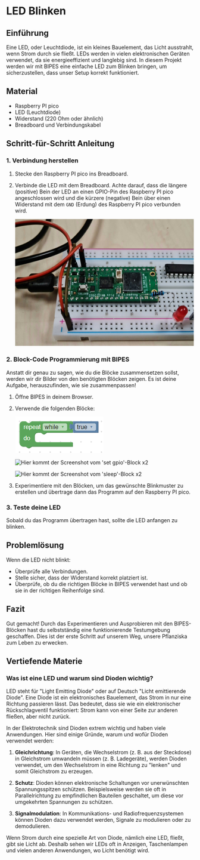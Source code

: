# LED Blinken

## Einführung

Eine LED, oder Leuchtdiode, ist ein kleines Bauelement, das Licht ausstrahlt, wenn Strom durch sie fließt. LEDs werden in vielen elektronischen Geräten verwendet, da sie energieeffizient und langlebig sind. In diesem Projekt werden wir mit BIPES eine einfache LED zum Blinken bringen, um sicherzustellen, dass unser Setup korrekt funktioniert.

## Material

- Raspberry PI pico
- LED (Leuchtdiode)
- Widerstand (220 Ohm oder ähnlich)
- Breadboard und Verbindungskabel

## Schritt-für-Schritt Anleitung

### 1. Verbindung herstellen

1. Stecke den Raspberry PI pico ins Breadboard.
2. Verbinde die LED mit dem Breadboard. Achte darauf, dass die längere (positive) Bein der LED an einen GPIO-Pin des Raspberry PI pico angeschlossen wird und die kürzere (negative) Bein über einen Widerstand mit dem `GND` (Erdung) des Raspberry PI pico verbunden wird.

    ![fritzing](./pics/fritzing.jpg)

### 2. Block-Code Programmierung mit BIPES

Anstatt dir genau zu sagen, wie du die Blöcke zusammensetzen sollst, werden wir dir Bilder von den benötigten Blöcken zeigen. Es ist deine Aufgabe, herauszufinden, wie sie zusammenpassen!

1. Öffne BIPES in deinem Browser.
2. Verwende die folgenden Blöcke:

   ![forever block](./pics/forever_loop.png)

   ![Hier kommt der Screenshot vom 'set gpio'-Block](URL-zum-set-gpio-Block) x2

   ![Hier kommt der Screenshot vom 'sleep'-Block](URL-zum-sleep-Block) x2

3. Experimentiere mit den Blöcken, um das gewünschte Blinkmuster zu erstellen und übertrage dann das Programm auf den Raspberry PI pico.

### 3. Teste deine LED

Sobald du das Programm übertragen hast, sollte die LED anfangen zu blinken.

## Problemlösung

Wenn die LED nicht blinkt:

- Überprüfe alle Verbindungen.
- Stelle sicher, dass der Widerstand korrekt platziert ist.
- Überprüfe, ob du die richtigen Blöcke in BIPES verwendet hast und ob sie in der richtigen Reihenfolge sind.

## Fazit

Gut gemacht! Durch das Experimentieren und Ausprobieren mit den BIPES-Blöcken hast du selbstständig eine funktionierende Testumgebung geschaffen. Dies ist der erste Schritt auf unserem Weg, unsere Pflanziska zum Leben zu erwecken.

## Vertiefende Materie

### Was ist eine LED und warum sind Dioden wichtig?

LED steht für "Light Emitting Diode" oder auf Deutsch "Licht emittierende Diode". Eine Diode ist ein elektronisches Bauelement, das Strom in nur eine Richtung passieren lässt. Das bedeutet, dass sie wie ein elektronischer Rückschlagventil funktioniert: Strom kann von einer Seite zur anderen fließen, aber nicht zurück. 

In der Elektrotechnik sind Dioden extrem wichtig und haben viele Anwendungen. Hier sind einige Gründe, warum und wofür Dioden verwendet werden:

1. **Gleichrichtung**: In Geräten, die Wechselstrom (z. B. aus der Steckdose) in Gleichstrom umwandeln müssen (z. B. Ladegeräte), werden Dioden verwendet, um den Wechselstrom in eine Richtung zu "lenken" und somit Gleichstrom zu erzeugen.

2. **Schutz**: Dioden können elektronische Schaltungen vor unerwünschten Spannungsspitzen schützen. Beispielsweise werden sie oft in Parallelrichtung zu empfindlichen Bauteilen geschaltet, um diese vor umgekehrten Spannungen zu schützen.

3. **Signalmodulation**: In Kommunikations- und Radiofrequenzsystemen können Dioden dazu verwendet werden, Signale zu modulieren oder zu demodulieren.

Wenn Strom durch eine spezielle Art von Diode, nämlich eine LED, fließt, gibt sie Licht ab. Deshalb sehen wir LEDs oft in Anzeigen, Taschenlampen und vielen anderen Anwendungen, wo Licht benötigt wird.



